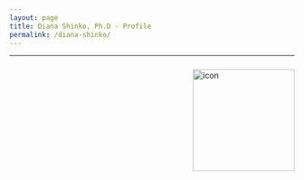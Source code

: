 ```yaml
---
layout: page
title: Diana Shinko, Ph.D - Profile
permalink: /diana-shinko/
---
```


---

<div class='row'>
    <div class="image">
        <a href="#">
            <img src="https://pbs.twimg.com/profile_images/879517624765263872/D_lEvz_M_400x400.jpg" alt="icon" width="180" align="right" style="padding-left: 10px; padding-right: 0px; padding-top: 10px; padding-bottom: 10px">
        </a>
    </div>
</div>
